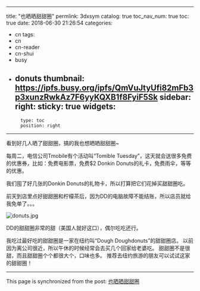 
---
title: "也晒晒甜甜圈"
permlink: 3dxsym
catalog: true
toc_nav_num: true
toc: true
date: 2018-06-30 21:26:54
categories:
- cn
tags:
- cn
- cn-reader
- cn-shui
- busy
- donuts
thumbnail: https://ipfs.busy.org/ipfs/QmVuJtyUfi82mFb3p3xunzRwkAz7F6yyKQXB1f8FyiF5Sk
sidebar:
    right:
        sticky: true
widgets:
    -
        type: toc
        position: right
---


看到好几人晒了甜甜圈，搞的我也想晒晒甜甜圈~

每周二，电信公司Tmobile有个活动叫“Tomible Tuesday”，这天就会送很多免费的优惠券，比如：免费电影票，免费$2 Donkin Donuts的礼卡，免费雨伞，等等的优惠。

我们囤了好几张的Donkin Donuts的礼物卡，所以打算把它们花掉买甜甜圈吃。

前天到店里点好甜甜圈和柠檬茶后，因为DD的电脑故障不能结账，所以店员就给我免单了。。。


![donuts.jpg](https://ipfs.busy.org/ipfs/QmVuJtyUfi82mFb3p3xunzRwkAz7F6yyKQXB1f8FyiF5Sk)


DD的甜甜圈非常的甜（美国人就好这口），偶尔吃吃还行。

我吃过最好吃的甜甜圈是一家在纽约叫“Dough Doughdonuts”的甜甜圈店。
以前因为离公司很近，所以午休的时候经常会去买几个回家给老婆吃。
甜甜圈不是很甜，而且甜甜圈个个都很大个，口味也多。
推荐去纽约旅游的朋友可以试试这家的甜甜圈！


- - -

This page is synchronized from the post: [也晒晒甜甜圈](https://steemit.com/@ericet/3dxsym)
